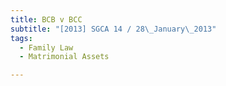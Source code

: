 ```yaml
---
title: BCB v BCC
subtitle: "[2013] SGCA 14 / 28\_January\_2013"
tags:
  - Family Law
  - Matrimonial Assets

---
```


